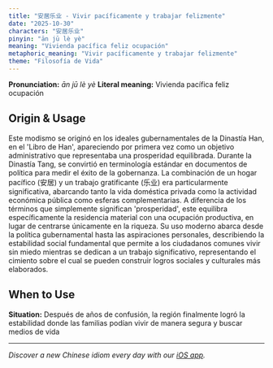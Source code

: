 ```yaml
---
title: "安居乐业 - Vivir pacíficamente y trabajar felizmente"
date: "2025-10-30"
characters: "安居乐业"
pinyin: "ān jū lè yè"
meaning: "Vivienda pacífica feliz ocupación"
metaphoric_meaning: "Vivir pacíficamente y trabajar felizmente"
theme: "Filosofía de Vida"
---
```


**Pronunciation:** *ān jū lè yè*
**Literal meaning:** Vivienda pacífica feliz ocupación

## Origin & Usage

Este modismo se originó en los ideales gubernamentales de la Dinastía Han, en el 'Libro de Han', apareciendo por primera vez como un objetivo administrativo que representaba una prosperidad equilibrada. Durante la Dinastía Tang, se convirtió en terminología estándar en documentos de política para medir el éxito de la gobernanza. La combinación de un hogar pacífico (安居) y un trabajo gratificante (乐业) era particularmente significativa, abarcando tanto la vida doméstica privada como la actividad económica pública como esferas complementarias. A diferencia de los términos que simplemente significan 'prosperidad', este equilibra específicamente la residencia material con una ocupación productiva, en lugar de centrarse únicamente en la riqueza. Su uso moderno abarca desde la política gubernamental hasta las aspiraciones personales, describiendo la estabilidad social fundamental que permite a los ciudadanos comunes vivir sin miedo mientras se dedican a un trabajo significativo, representando el cimiento sobre el cual se pueden construir logros sociales y culturales más elaborados.

## When to Use

**Situation:** Después de años de confusión, la región finalmente logró la estabilidad donde las familias podían vivir de manera segura y buscar medios de vida

---

*Discover a new Chinese idiom every day with our [iOS app](https://apps.apple.com/us/app/daily-chinese-idioms/id6740611324).*
